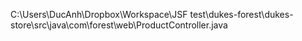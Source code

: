 C:\Users\DucAnh\Dropbox\Workspace\JSF test\dukes-forest\dukes-store\src\java\com\forest\web\ProductController.java
